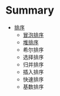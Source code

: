# Summary

* [排序](README.md)
  * [冒泡排序](mao-pao-pai-xu.md)
  * [堆排序](dui-pai-xu.md)
  * 希尔排序
  * 选择排序
  * 归并排序
  * 插入排序
  * 快速排序
  * 基数排序

